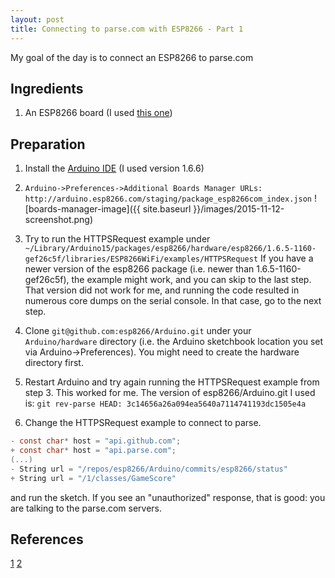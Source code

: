 ```yaml
---
layout: post
title: Connecting to parse.com with ESP8266 - Part 1
---
```


My goal of the day is to connect an ESP8266 to parse.com

## Ingredients

1. An ESP8266 board (I used [this one](http://www.adafruit.com/product/2471))

## Preparation

1. Install the [Arduino IDE](https://www.arduino.cc/en/Main/Software) (I used version 1.6.6)

2. ```Arduino->Preferences->Additional Boards Manager URLs: http://arduino.esp8266.com/staging/package_esp8266com_index.json```
![boards-manager-image]({{ site.baseurl }}/images/2015-11-12-screenshot.png)

3. Try to run the HTTPSRequest example under ```~/Library/Arduino15/packages/esp8266/hardware/esp8266/1.6.5-1160-gef26c5f/libraries/ESP8266WiFi/examples/HTTPSRequest```
If you have a newer version of the esp8266 package (i.e. newer than
1.6.5-1160-gef26c5f), the example might work, and you can skip to the last
step.  That version did not work for me, and running the code resulted in
numerous core dumps on the serial console.  In that case, go to the next
step.

4. Clone ```git@github.com:esp8266/Arduino.git```
under your ```Arduino/hardware``` directory (i.e. the Arduino sketchbook
location you set via Arduino-&gt;Preferences). You might need to create the
hardware directory first.

5. Restart Arduino and try again running the HTTPSRequest example from step 3.  This worked for me.  The version of esp8266/Arduino.git I used is: ```git rev-parse HEAD: 3c14656a26a094ea5640a7114741193dc1505e4a```

6. Change the HTTPSRequest example to connect to parse.

~~~~~~~~~c
- const char* host = "api.github.com";
+ const char* host = "api.parse.com";
(...)
- String url = "/repos/esp8266/Arduino/commits/esp8266/status"
+ String url = "/1/classes/GameScore"
~~~~~~~~~

and run the sketch.  If you see an "unauthorized" response, that is good: you
are talking to the parse.com servers.

## References

[1](https://github.com/esp8266/Arduino/issues/43)
[2](https://github.com/esp8266/Arduino/issues/824)

